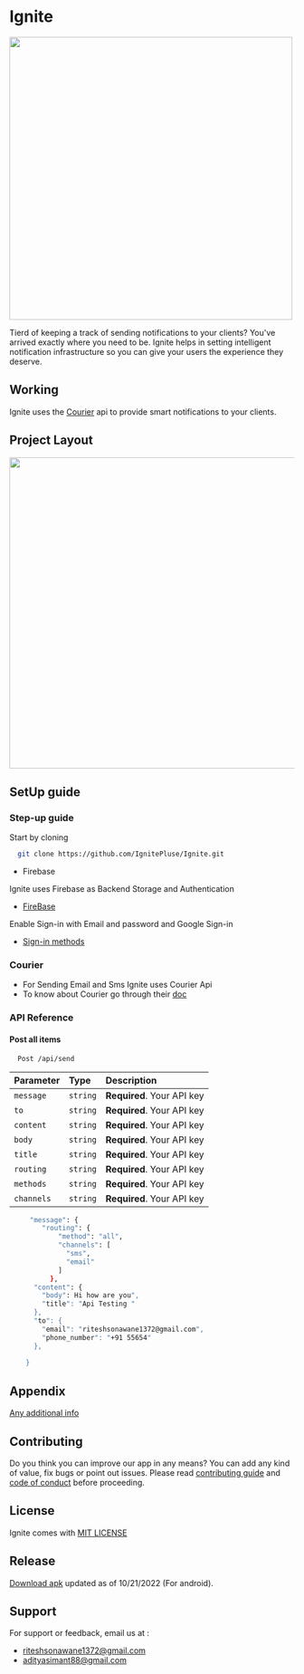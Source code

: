 
# Ignite

<img src="https://firebasestorage.googleapis.com/v0/b/ignite-b0c69.appspot.com/o/Repo%20Images%2Fignite%20(1).png?alt=media&token=826db3d8-7a99-40d8-bf27-280dc1c36abf"
 height="500"
/>

Tierd of keeping a track of sending notifications to your clients? You've arrived exactly where you need to be.
Ignite helps in setting intelligent 
notification infrastructure so you can give your 
users the experience they deserve.

## Working

Ignite uses the [Courier](https://www.courier.com/) api to provide smart 
notifications to your clients.

## Project Layout 

<img src ="https://firebasestorage.googleapis.com/v0/b/ignite-b0c69.appspot.com/o/Screenshot%202022-10-23%20150320.png?alt=media&token=d9adf854-ff06-4e7d-95ed-9843d172982a" height=550  />


## SetUp guide 

### Step-up guide 

Start by cloning 

```bash
  git clone https://github.com/IgnitePluse/Ignite.git
```

- Firebase 

Ignite uses Firebase as Backend Storage and Authentication 

- [FireBase](https://firebase.google.com/docs/android/setup#:~:text=Open%20the%20Firebase%20Assistant%3A%20Tools,your%20Android%20project%20with%20Firebase.)

Enable Sign-in with Email and password and Google Sign-in 

- [Sign-in methods](https://firebase.google.com/docs/auth/android/password-auth)


### Courier 

- For Sending Email and Sms Ignite uses Courier Api 
- To know about Courier go through their [doc](https://www.courier.com/docs/)


### API Reference

#### Post all items

```http
  Post /api/send
```

| Parameter | Type     | Description                |
| :-------- | :------- | :------------------------- |
| `message` | `string` | **Required**. Your API key |
| `to` | `string` | **Required**. Your API key |
| `content` | `string` | **Required**. Your API key |
| `body` | `string` | **Required**. Your API key |
| `title` | `string` | **Required**. Your API key |
| `routing` | `string` | **Required**. Your API key |
| `methods` | `string` | **Required**. Your API key |
| `channels` | `string` | **Required**. Your API key |

```bash
     "message": {
        "routing": {
            "method": "all",
            "channels": [
              "sms",
              "email"
            ]
          },
      "content": {
        "body": Hi how are you",
        "title": "Api Testing "
      },
      "to": {
        "email": "riteshsonawane1372@gmail.com",
        "phone_number": "+91 55654"
      },
      
    }
```





## Appendix

[Any additional info](https://developer.mozilla.org/en-US/docs/Web/HTTP/Overview)


## Contributing
Do you think you can improve our app in any means? You can 
add any kind of value, fix bugs or point out issues. 
Please read [contributing guide](https://github.com/IgnitePluse/Ignite/blob/master/contributing.md) and [code of conduct](https://github.com/IgnitePluse/Ignite/blob/master/Code_of_conduct.md) before proceeding.

## License
Ignite comes with <a href= "https://github.com/IgnitePluse/Ignite/blob/master/LICENSE" > MIT LICENSE</a> 


## Release 

[Download apk](https://github.com/IgnitePluse/Ignite/releases/download/v1/Ignite.apk) 
updated as of 10/21/2022 (For android).


## Support

For support or feedback, email us at :

- riteshsonawane1372@gmail.com
- adityasimant88@gmail.com


